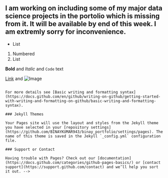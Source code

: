 
## I am working on including some of my major data science projects in the portolio which is missing from it. It will be available by end of this week. I am extremly sorry for inconvenience. 
<!-- 
[Project 1: Classification of Loan using 4 differerent classification models](https://github.com/BINAYKUMAR943/Machine-Learning-with-python)

1. Applying four different classifiers- K Nearest Neigbours (KNN), Decisison Trees, Support Vector Machines, Logistic Regression- to classify loan data. 
2. Data are downloaded from this [link](https://s3-api.us-geo.objectstorage.softlayer.net/cf-courses-data/CognitiveClass/ML0101ENv3/labs/loan_train.csv)

[Project 2: Price prediction of house](https://github.com/BINAYKUMAR943/Data-Science)

1. Prediction of price of Houses in Kings County, USA
2. Data are downloaded from this [link](https://s3-api.us-geo.objectstorage.softlayer.net/cf-courses-data/CognitiveClass/DA0101EN/coursera/project/kc_house_data_NaN.csv)
3. Using Linear regression model

[Project 3: Water Portability Classification](https://github.com/BINAYKUMAR943/WaterPotabilityClassification)

1. Binay classification problem. Water is classified into potable and non-potable
2. Using Random forest classifier


<!-- ## Binay Kumar

You can use the [editor on GitHub](https://github.com/BINAYKUMAR943/binay_portfolio/edit/main/README.md) to maintain and preview the content for your website in Markdown files.

Whenever you commit to this repository, GitHub Pages will run [Jekyll](https://jekyllrb.com/) to rebuild the pages in your site, from the content in your Markdown files.

### Markdown

Markdown is a lightweight and easy-to-use syntax for styling your writing. It includes conventions for

```markdown
Syntax highlighted code block

# Header 1
## Header 2
### Header 3

- Bulleted -->
- List

1. Numbered
2. List

**Bold** and _Italic_ and `Code` text

[Link](url) and ![Image](src)
```

For more details see [Basic writing and formatting syntax](https://docs.github.com/en/github/writing-on-github/getting-started-with-writing-and-formatting-on-github/basic-writing-and-formatting-syntax).

### Jekyll Themes

Your Pages site will use the layout and styles from the Jekyll theme you have selected in your [repository settings](https://github.com/BINAYKUMAR943/binay_portfolio/settings/pages). The name of this theme is saved in the Jekyll `_config.yml` configuration file.

### Support or Contact

Having trouble with Pages? Check out our [documentation](https://docs.github.com/categories/github-pages-basics/) or [contact support](https://support.github.com/contact) and we’ll help you sort it out. -->
